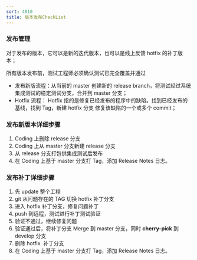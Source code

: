 ```yaml
---
sort: 4010
title: 版本发布CheckList
---
```


### 发布管理

对于发布的版本，它可以是新的迭代版本，也可以是线上反馈 hotfix 的补丁版本；

所有版本发布前，测试工程师必须确认测试已完全覆盖并通过

- 发布新版流程：从当前的 master 创建新的 release branch，将测试经过系统集成测试的稳定测试分支，合并到 master 分支；
- Hotfix 流程： Hotfix 指的是修复已经发布的程序中的缺陷。找到已经发布的基线，找到 Tag，新建 hotfix 分支 修复该缺陷的一个或多个 commit；

### 发布新版本详细步骤

1.  Coding 上删除 release 分支
2.  Coding 上从 master 分支新建 release 分支
3.  从 release 分支打包供集成测试后发布
4.  在 Coding 上基于 master 分支打 Tag，添加 Release Notes 日志。

### 发布补丁详细步骤

1.  先 update 整个工程
2.  git 从问题存在的 TAG 切换 hotfix 补丁分支
3.  进入 hotfix 补丁分支，修复问题补丁
4.  push 到远程，测试进行补丁测试验证
5.  验证不通过，继续修复问题
6.  验证通过后，将补丁分支 Merge 到 master 分支，同时 **cherry-pick** 到 develop 分支
7.  删除 hotfix  补丁分支
8.  在 Coding 上基于 master 分支打 Tag，添加 Release Notes 日志。
